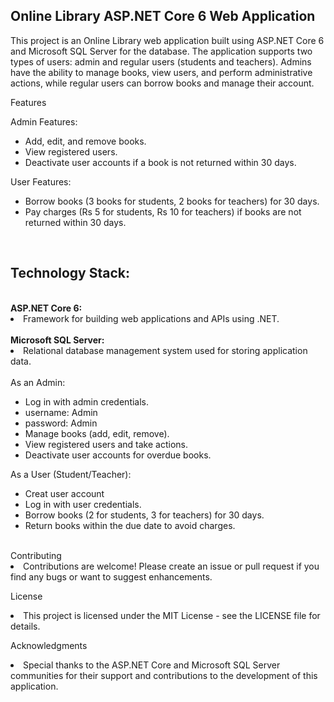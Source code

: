 <h2>Online Library ASP.NET Core 6 Web Application</h2>
<p>This project is an Online Library web application built using ASP.NET Core 6 and Microsoft SQL Server for the database. The application supports two types of users: admin and regular users (students and teachers). Admins have the ability to manage books, view users, and perform administrative actions, while regular users can borrow books and manage their account.
</p>

<p>Features</p>
Admin Features:
<ul>
  <li>Add, edit, and remove books.</li>
  <li>View registered users.</li>
  <li>Deactivate user accounts if a book is not returned within 30 days.</li>
</ul> 
  
User Features:
<ul>
  <li>Borrow books (3 books for students, 2 books for teachers) for 30 days.</li>
  <li>Pay charges (Rs 5 for students, Rs 10 for teachers) if books are not returned within 30 days.</li>
</ul>
<br/>

<h2>Technology Stack:</h2><br/>
<strong>ASP.NET Core 6:</strong>
 <li>Framework for building web applications and APIs using .NET.</li> 
 <br/>
<strong>Microsoft SQL Server:</strong>
  <li>Relational database management system used for storing application data.</li>

<br/>
As an Admin:
<ul>
  <li>Log in with admin credentials.</li>
  <li>username: Admin</li>
  <li>password: Admin</li>
  <li>Manage books (add, edit, remove).</li>
  <li>View registered users and take actions.</li>
  <li>Deactivate user accounts for overdue books.</li>
</ul> 
  

As a User (Student/Teacher):
<ul>  
  <li>Creat user account</li>
  <li> Log in with user credentials.</li>
  <li>Borrow books (2 for students, 3 for teachers) for 30 days.</li>
  <li> Return books within the due date to avoid charges.</li>
</ul> 
 
<br/>
Contributing
  <li>Contributions are welcome! Please create an issue or pull request if you find any bugs or want to suggest enhancements.</li>

License
 <li>This project is licensed under the MIT License - see the LICENSE file for details.</li>

Acknowledgments
 <li>Special thanks to the ASP.NET Core and Microsoft SQL Server communities for their support and contributions to the development of this application.</li>
